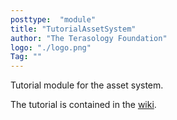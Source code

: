 ```yaml
---
posttype:  "module"  
title: "TutorialAssetSystem"
author: "The Terasology Foundation"
logo: "./logo.png"
Tag: ""
---
```

Tutorial module for the asset system.

The tutorial is contained in the [wiki](https://github.com/Terasology/TutorialAssetSystem/wiki).